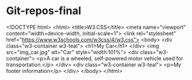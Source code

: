 # Git-repos-final
&lt;!DOCTYPE html> &lt;html> &lt;title>W3.CSS&lt;/title> &lt;meta name="viewport" content="width=device-width, initial-scale=1"> &lt;link rel="stylesheet" href="https://www.w3schools.com/w3css/4/w3.css"> &lt;body>  &lt;div class="w3-container w3-teal">   &lt;h1>My Car&lt;/h1> &lt;/div>  &lt;img src="img_car.jpg" alt="Car" style="width:101%">  &lt;div class="w3-container">   &lt;p>A car is a wheeled, self-powered motor vehicle used for transportation.&lt;/p> &lt;/div>  &lt;div class="w3-container w3-teal">   &lt;p>My footer information&lt;/p> &lt;/div>  &lt;/body> &lt;/html> 
